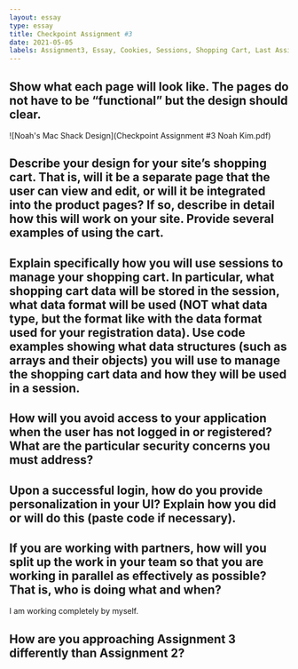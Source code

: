 ```yaml
---
layout: essay
type: essay
title: Checkpoint Assignment #3
date: 2021-05-05
labels: Assignment3, Essay, Cookies, Sessions, Shopping Cart, Last Assignment 
---
```

## Show what each page will look like. The pages do not have to be “functional” but the design should clear.
![Noah's Mac Shack Design](Checkpoint Assignment #3 Noah Kim.pdf)


## Describe your design for your site’s shopping cart. That is, will it be a separate page that the user can view and edit, or will it be integrated into the product pages? If so, describe in detail how this will work on your site. Provide several examples of using the cart. 

## Explain specifically how you will use sessions to manage your shopping cart. In particular, what shopping cart data will be stored in the session, what data format will be used (NOT what data type, but the format like with the data format used for your registration data). Use code examples showing what data structures (such as arrays and their objects) you will use to manage the shopping cart data and how they will be used in a session.

## How will you avoid access to your application when the user has not logged in or registered? What are the particular security concerns you must address?

## Upon a successful login, how do you provide personalization in your UI? Explain how you did or will do this (paste code if necessary).

## If you are working with partners, how will you split up the work in your team so that you are working in parallel as effectively as possible? That is, who is doing what and when?
I am working completely by myself. 

## How are you approaching Assignment 3 differently than Assignment 2?
